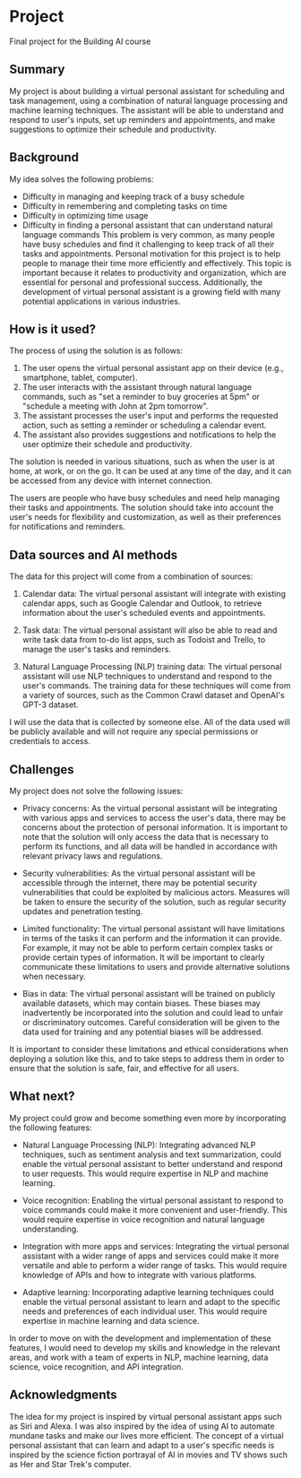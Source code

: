 <!-- This is the markdown template for the final project of the Building AI course, 
created by Reaktor Innovations and University of Helsinki. 
Copy the template, paste it to your GitHub README and edit! -->

# Project

Final project for the Building AI course

## Summary

My project is about building a virtual personal assistant for scheduling and task management, using a combination of natural language processing and machine learning techniques. The assistant will be able to understand and respond to user's inputs, set up reminders and appointments, and make suggestions to optimize their schedule and productivity.


## Background

My idea solves the following problems:

* Difficulty in managing and keeping track of a busy schedule
* Difficulty in remembering and completing tasks on time
* Difficulty in optimizing time usage
* Difficulty in finding a personal assistant that can understand natural language commands
This problem is very common, as many people have busy schedules and find it challenging to keep track of all their tasks and appointments. Personal motivation for this project is to help people to manage their time more efficiently and effectively. This topic is important because it relates to productivity and organization, which are essential for personal and professional success. Additionally, the development of virtual personal assistant is a growing field with many potential applications in various industries.


## How is it used?

The process of using the solution is as follows:

1. The user opens the virtual personal assistant app on their device (e.g., smartphone, tablet, computer).
2. The user interacts with the assistant through natural language commands, such as "set a reminder to buy groceries at 5pm" or "schedule a meeting with John at 2pm tomorrow".
3. The assistant processes the user's input and performs the requested action, such as setting a reminder or scheduling a calendar event.
4. The assistant also provides suggestions and notifications to help the user optimize their schedule and productivity.

The solution is needed in various situations, such as when the user is at home, at work, or on the go. It can be used at any time of the day, and it can be accessed from any device with internet connection.

The users are people who have busy schedules and need help managing their tasks and appointments. The solution should take into account the user's needs for flexibility and customization, as well as their preferences for notifications and reminders.

## Data sources and AI methods
The data for this project will come from a combination of sources:

1. Calendar data: The virtual personal assistant will integrate with existing calendar apps, such as Google Calendar and Outlook, to retrieve information about the user's scheduled events and appointments.

2. Task data: The virtual personal assistant will also be able to read and write task data from to-do list apps, such as Todoist and Trello, to manage the user's tasks and reminders.

3. Natural Language Processing (NLP) training data: The virtual personal assistant will use NLP techniques to understand and respond to the user's commands. The training data for these techniques will come from a variety of sources, such as the Common Crawl dataset and OpenAI's GPT-3 dataset.

I will use the data that is collected by someone else. All of the data used will be publicly available and will not require any special permissions or credentials to access.

## Challenges

My project does not solve the following issues:

* Privacy concerns: As the virtual personal assistant will be integrating with various apps and services to access the user's data, there may be concerns about the protection of personal information. It is important to note that the solution will only access the data that is necessary to perform its functions, and all data will be handled in accordance with relevant privacy laws and regulations.

* Security vulnerabilities: As the virtual personal assistant will be accessible through the internet, there may be potential security vulnerabilities that could be exploited by malicious actors. Measures will be taken to ensure the security of the solution, such as regular security updates and penetration testing.

* Limited functionality: The virtual personal assistant will have limitations in terms of the tasks it can perform and the information it can provide. For example, it may not be able to perform certain complex tasks or provide certain types of information. It will be important to clearly communicate these limitations to users and provide alternative solutions when necessary.

* Bias in data: The virtual personal assistant will be trained on publicly available datasets, which may contain biases. These biases may inadvertently be incorporated into the solution and could lead to unfair or discriminatory outcomes. Careful consideration will be given to the data used for training and any potential biases will be addressed.

It is important to consider these limitations and ethical considerations when deploying a solution like this, and to take steps to address them in order to ensure that the solution is safe, fair, and effective for all users.

## What next?

My project could grow and become something even more by incorporating the following features:

* Natural Language Processing (NLP): Integrating advanced NLP techniques, such as sentiment analysis and text summarization, could enable the virtual personal assistant to better understand and respond to user requests. This would require expertise in NLP and machine learning.

* Voice recognition: Enabling the virtual personal assistant to respond to voice commands could make it more convenient and user-friendly. This would require expertise in voice recognition and natural language understanding.

* Integration with more apps and services: Integrating the virtual personal assistant with a wider range of apps and services could make it more versatile and able to perform a wider range of tasks. This would require knowledge of APIs and how to integrate with various platforms.

* Adaptive learning: Incorporating adaptive learning techniques could enable the virtual personal assistant to learn and adapt to the specific needs and preferences of each individual user. This would require expertise in machine learning and data science.

In order to move on with the development and implementation of these features, I would need to develop my skills and knowledge in the relevant areas, and work with a team of experts in NLP, machine learning, data science, voice recognition, and API integration.


## Acknowledgments

The idea for my project is inspired by virtual personal assistant apps such as Siri and Alexa.
I was also inspired by the idea of using AI to automate mundane tasks and make our lives more efficient.
The concept of a virtual personal assistant that can learn and adapt to a user's specific needs is inspired by the science fiction portrayal of AI in movies and TV shows such as Her and Star Trek's computer.

